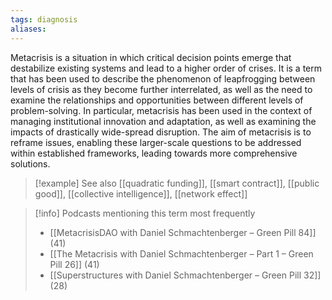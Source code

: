 ```yaml
---
tags: diagnosis
aliases:
---
```


Metacrisis is a situation in which critical decision points emerge that destabilize existing systems and lead to a higher order of crises. It is a term that has been used to describe the phenomenon of leapfrogging between levels of crisis as they become further interrelated, as well as the need to examine the relationships and opportunities between different levels of problem-solving. In particular, metacrisis has been used in the context of managing institutional innovation and adaptation, as well as examining the impacts of drastically wide-spread disruption. The aim of metacrisis is to reframe issues, enabling these larger-scale questions to be addressed within established frameworks, leading towards more comprehensive solutions.

> [!example] See also
> [[quadratic funding]], [[smart contract]], [[public good]], [[collective intelligence]], [[network effect]]

> [!info] Podcasts mentioning this term most frequently
> * [[MetacrisisDAO with Daniel Schmachtenberger – Green Pill 84]] (41)
> * [[The Metacrisis with Daniel Schmachtenberger – Part 1 – Green Pill 26]] (41)
> * [[Superstructures with Daniel Schmachtenberger – Green Pill 32]] (28)